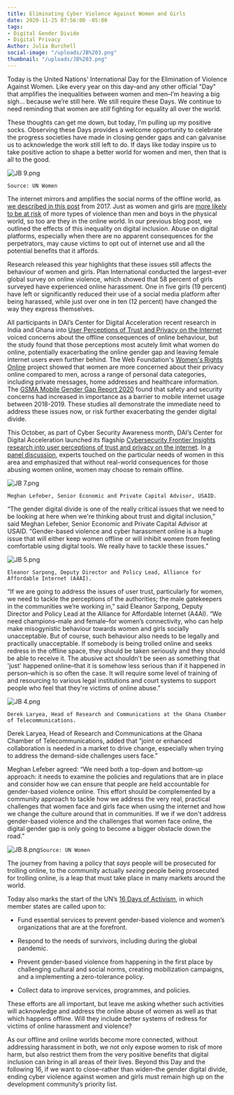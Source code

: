 ```yaml
---
title: Eliminating Cyber Violence Against Women and Girls
date: 2020-11-25 07:56:00 -05:00
tags:
- Digital Gender Divide
- Digital Privacy
Author: Julia Burchell
social-image: "/uploads/JB%203.png"
thumbnail: "/uploads/JB%203.png"
---
```


Today is the United Nations' International Day for the Elimination of Violence Against Women. Like every year on this day–and any other official "Day" that amplifies the inequalities between women and men–I’m heaving a big sigh… because we’re still here. We still require these Days. We continue to need reminding that women are *still* fighting for equality all over the world.

These thoughts can get me down, but today, I’m pulling up my positive socks. Observing these Days provides a welcome opportunity to celebrate the progress societies have made in closing gender gaps and can galvanise us to acknowledge the work still left to do. If days like today inspire us to take positive action to shape a better world for women and men, then that is all to the good.

![JB 9.png](/uploads/JB%209.png)

`Source: UN Women`

The internet mirrors and amplifies the social norms of the offline world, as [we described in this post](https://dai-global-digital.com/cyber-vawg-what-are-the-implications-for-digital-inclusion.html) from 2017. Just as women and girls are [more likely to be at risk](https://www.un.org/en/observances/ending-violence-against-women-day) of more types of violence than men and boys in the physical world, so too are they in the online world. In our previous blog post, we outlined the effects of this inequality on digital inclusion. Abuse on digital platforms, especially when there are no apparent consequences for the perpetrators, may cause victims to opt out of internet use and all the potential benefits that it affords.

Research released this year highlights that these issues still affects the behaviour of women and girls. Plan International conducted the largest-ever global survey on online violence, which showed that 58 percent of girls surveyed have experienced online harassment. One in five girls (19 percent) have left or significantly reduced their use of a social media platform after being harassed, while just over one in ten (12 percent) have changed the way they express themselves.

All participants in DAI’s Center for Digital Acceleration recent research in India and Ghana into [User Perceptions of Trust and Privacy on the Internet](https://www.dai.com/fi-cyber-user-trust.pdf) voiced concerns about the offline consequences of online behaviour, but the study found that those perceptions most acutely limit what women do online, potentially exacerbating the online gender gap and leaving female internet users even further behind. The Web Foundation's [Women's Rights Online](http://webfoundation.org/docs/2020/10/Executive-Summary-English.pdf) project showed that women are more concerned about their privacy online compared to men, across a range of personal data categories, including private messages, home addresses and healthcare information. The [GSMA Mobile Gender Gap Report 2020](https://www.gsma.com/mobilefordevelopment/wp-content/uploads/2020/05/GSMA-The-Mobile-Gender-Gap-Report-2020.pdf) found that safety and security concerns had increased in importance as a barrier to mobile internet usage between 2018-2019. These studies all demonstrate the immediate need to address these issues now, or risk further exacerbating the gender digital divide.

This October, as part of Cyber Security Awareness month, DAI’s Center for Digital Acceleration launched its flagship [Cybersecurity Frontier Insights research into user perceptions of trust and privacy on the internet](https://www.dai.com/fi-cyber-user-trust.pdf). In [a panel discussion](https://www.dai.com/frontier-insights-cybersecurity), experts touched on the particular needs of women in this area and emphasized that without real-world consequences for those abusing women online, women may choose to remain offline.

![JB 7.png](/uploads/JB%207.png)

`Meghan Lefeber, Senior Economic and Private Capital Advisor, USAID.`

“The gender digital divide is one of the really critical issues that we need to be looking at here when we're thinking about trust and digital inclusion,” said Meghan Lefeber, Senior Economic and Private Capital Advisor at USAID. “Gender-based violence and cyber harassment online is a huge issue that will either keep women offline or will inhibit women from feeling comfortable using digital tools. We really have to tackle these issues.”

![JB 5.png](/uploads/JB%205.png)

`Eleanor Sarpong, Deputy Director and Policy Lead, Alliance for Affordable Internet (A4AI).`

“If we are going to address the issues of user trust, particularly for women, we need to tackle the perceptions of the authorities; the male gatekeepers in the communities we’re working in,” said Eleanor Sarpong, Deputy Director and Policy Lead at the Alliance for Affordable Internet (A4AI). “We need champions–male and female–for women’s connectivity, who can help make misogynistic behaviour towards women and girls socially unacceptable. But of course, such behaviour also needs to be legally and practically unacceptable. If somebody is being trolled online and seeks redress in the offline space, they should be taken seriously and they should be able to receive it. The abusive act shouldn't be seen as something that 'just' happened online–that it is somehow less serious than if it happened in person–which is so often the case. It will require some level of training of and resourcing to various legal institutions and court systems to support people who feel that they're victims of online abuse.”

![JB 4.png](/uploads/JB%204.png)

`Derek Laryea, Head of Research and Communications at the Ghana Chamber of Telecommunications.`

Derek Laryea, Head of Research and Communications at the Ghana Chamber of Telecommunications, added that “joint or enhanced collaboration is needed in a market to drive change, especially when trying to address the demand-side challenges users face.”

Meghan Lefeber agreed: “We need both a top-down and bottom-up approach: it needs to examine the policies and regulations that are in place and consider how we can ensure that people are held accountable for gender-based violence online. This effort should be complemented by a community approach to tackle how we address the very real, practical challenges that women face and girls face when using the internet and how we change the culture around that in communities. If we if we don't address gender-based violence and the challenges that women face online, the digital gender gap is only going to become a bigger obstacle down the road.”

![JB 8.png](/uploads/JB%208.png)`Source: UN Women`

The journey from having a policy that *says* people will be prosecuted for trolling online, to the community actually *seeing* people being prosecuted for trolling online, is a leap that must take place in many markets around the world.

Today also marks the start of the UN’s [16 Days of Activism](https://www.unwomen.org/en/news/stories/2020/11/media-advisory-international-day-for-the-elimination-of-violence-against-women), in which member states are called upon to:

* Fund essential services to prevent gender-based violence and women’s organizations that are at the forefront.

* Respond to the needs of survivors, including during the global pandemic.

* Prevent gender-based violence from happening in the first place by challenging cultural and social norms, creating mobilization campaigns, and a implementing a zero-tolerance policy.

* Collect data to improve services, programmes, and policies.

These efforts are all important, but leave me asking whether such activities will acknowledge and address the online abuse of women as well as that which happens offline. Will they include better systems of redress for victims of online harassment and violence?

As our offline and online worlds become more connected, without addressing harassment in both, we not only expose women to risk of more harm, but also restrict them from the very positive benefits that digital inclusion can bring in all areas of their lives. Beyond this Day and the following 16, if we want to close–rather than widen–the gender digital divide, ending cyber violence against women and girls must remain high up on the development community’s priority list.